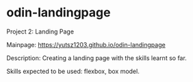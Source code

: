 # odin-landingpage

Project 2: Landing Page

Mainpage: https://yutsz1203.github.io/odin-landingpage

Description: Creating a landing page with the skills learnt so far.

Skills expected to be used: flexbox, box model.

